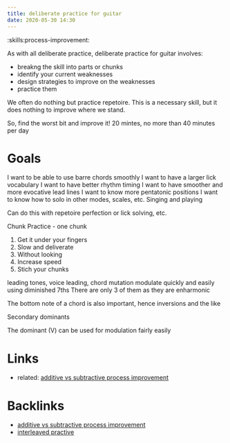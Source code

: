 ```yaml
---
title: deliberate practice for guitar
date: 2020-05-30 14:30
---
```


:skills:process-improvement:

As with all deliberate practice, deliberate practice for guitar involves:

- breakng the skill into parts or chunks  
- identify your current weaknesses
- design strategies to improve on the weaknesses
- practice them

We often do nothing but practice repetoire. This is a necessary skill, but it
does nothing to improve where we stand. 

So, find the worst bit and improve it! 20 mintes, no more than 40 minutes per day



# Goals
I want to be able to use barre chords smoothly
I want to have a larger lick vocabulary
I want to have better rhythm timing
I want to have smoother and more evocative lead lines
I want to know more pentatonic positions
I want to know how to solo in other modes, scales, etc.
Singing and playing

Can do this with repetoire perfection or lick solving, etc.

Chunk Practice - one chunk
1. Get it under your fingers
2. Slow and deliverate
3. Without looking
4. Increase speed
5. Stich your chunks

leading tones, voice leading, chord mutation
modulate quickly and easily using diminished 7ths 
There are only 3 of them as they are enharmonic

The bottom note of a chord is also important, hence inversions and the like

Secondary dominants

The dominant (V) can be used for modulation fairly easily

# Links

- related: [additive vs subtractive process improvement](86)

# Backlinks
  - [additive vs subtractive process improvement](86)
  - [interleaved practive](88)

